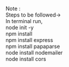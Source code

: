 Note :<br>
Steps to be followed-><br>
In terminal run,<br>
   node init -y<br>
   npm install<br>
   npm install express<br>
   npm install papaparse<br>
   node install nodemailer<br>
   node install cors
